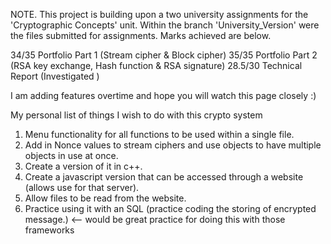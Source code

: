 NOTE. This project is building upon a two university assignments for the 'Cryptographic Concepts' unit. Within the branch 'University_Version' were the files submitted for assignments. Marks achieved are below.

34/35 Portfolio Part 1 (Stream cipher & Block cipher)
35/35 Portfolio Part 2 (RSA key exchange, Hash function & RSA signature)
28.5/30 Technical Report (Investigated )

I am adding features overtime and hope you will watch this page closely :)




My personal list of things I wish to do with this crypto system

1. Menu functionality for all functions to be used within a single file.
3. Add in Nonce values to stream ciphers and use objects to have multiple objects in use at once.
4. Create a version of it in c++.
5. Create a javascript version that can be accessed through a website (allows use for that server).
6. Allow files to be read from the website.
7. Practice using it with an SQL (practice coding the storing of encrypted message.)  <-- would be great practice for doing this with those frameworks
